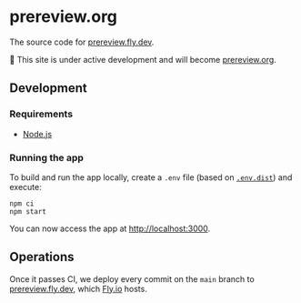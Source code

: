 # prereview.org

The source code for [prereview.fly.dev].

🌱️ This site is under active development and will become [prereview.org].

## Development

### Requirements

- [Node.js]

### Running the app

To build and run the app locally, create a `.env` file (based on [`.env.dist`](.env.dist)) and execute:

```shell
npm ci
npm start
```

You can now access the app at <http://localhost:3000>.

## Operations

Once it passes CI, we deploy every commit on the `main` branch to [prereview.fly.dev], which [Fly.io] hosts.

[fly.io]: https://fly.io/
[node.js]: https://nodejs.org/
[prereview.fly.dev]: https://prereview.fly.dev/
[prereview.org]: https://prereview.org/
